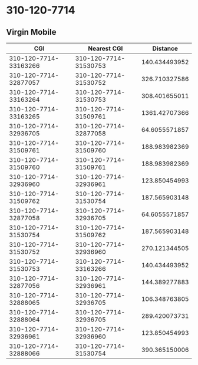 # 310-120-7714
## Virgin Mobile


| CGI | Nearest CGI | Distance |
|-----|-------------|----------|
| 310-120-7714-33163266 | 310-120-7714-31530753 | 140.434493952 |
| 310-120-7714-32877057 | 310-120-7714-31530752 | 326.710327586 |
| 310-120-7714-33163264 | 310-120-7714-31530753 | 308.401655011 |
| 310-120-7714-33163265 | 310-120-7714-31509761 | 1361.42707366 |
| 310-120-7714-32936705 | 310-120-7714-32877058 | 64.6055571857 |
| 310-120-7714-31509761 | 310-120-7714-31509760 | 188.983982369 |
| 310-120-7714-31509760 | 310-120-7714-31509761 | 188.983982369 |
| 310-120-7714-32936960 | 310-120-7714-32936961 | 123.850454993 |
| 310-120-7714-31509762 | 310-120-7714-31530754 | 187.565903148 |
| 310-120-7714-32877058 | 310-120-7714-32936705 | 64.6055571857 |
| 310-120-7714-31530754 | 310-120-7714-31509762 | 187.565903148 |
| 310-120-7714-31530752 | 310-120-7714-32936960 | 270.121344505 |
| 310-120-7714-31530753 | 310-120-7714-33163266 | 140.434493952 |
| 310-120-7714-32877056 | 310-120-7714-32936961 | 144.389277883 |
| 310-120-7714-32888065 | 310-120-7714-32936705 | 106.348763805 |
| 310-120-7714-32888064 | 310-120-7714-32936705 | 289.420073731 |
| 310-120-7714-32936961 | 310-120-7714-32936960 | 123.850454993 |
| 310-120-7714-32888066 | 310-120-7714-31530754 | 390.365150006 |
